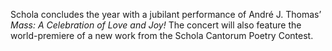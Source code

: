 Schola concludes the year with a jubilant performance of Andr&eacute; J. Thomas&rsquo;
_Mass&colon; A Celebration of Love and Joy!_
The concert will also feature the world-premiere of a new work from the Schola Cantorum Poetry Contest.
